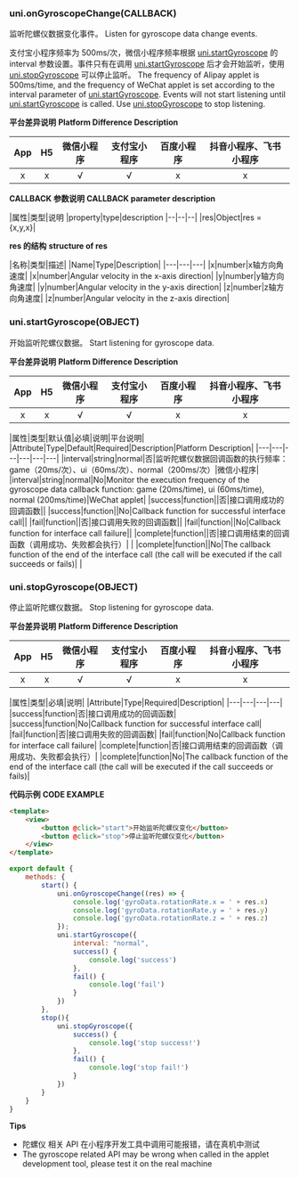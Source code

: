 ### uni.onGyroscopeChange(CALLBACK)

监听陀螺仪数据变化事件。
Listen for gyroscope data change events.

支付宝小程序频率为 500ms/次，微信小程序频率根据 [uni.startGyroscope](/api/system/gyroscope?id=startgyroscope) 的 interval 参数设置。事件只有在调用 [uni.startGyroscope](/api/system/gyroscope?id=startgyroscope) 后才会开始监听，使用 [uni.stopGyroscope](/api/system/gyroscope?id=stopgyroscope) 可以停止监听。
The frequency of Alipay applet is 500ms/time, and the frequency of WeChat applet is set according to the interval parameter of [uni.startGyroscope](/api/system/gyroscope?id=startgyroscope). Events will not start listening until [uni.startGyroscope](/api/system/gyroscope?id=startgyroscope) is called. Use [uni.stopGyroscope](/api/system/gyroscope?id=stopgyroscope) to stop listening.

**平台差异说明**
**Platform Difference Description**

|App|H5|微信小程序|支付宝小程序|百度小程序|抖音小程序、飞书小程序|
|:-:|:-:|:-:|:-:|:-:|:-:|
|x|x|√|√|x|x|

**CALLBACK 参数说明**
**CALLBACK parameter description**

|属性|类型|说明
|property|type|description
|--|--|--|
|res|Object|res = {x,y,x}|

**res 的结构**
**structure of res**

|名称|类型|描述|
|Name|Type|Description|
|---|---|---|
|x|number|x轴方向角速度|
|x|number|Angular velocity in the x-axis direction|
|y|number|y轴方向角速度|
|y|number|Angular velocity in the y-axis direction|
|z|number|z轴方向角速度|
|z|number|Angular velocity in the z-axis direction|

### uni.startGyroscope(OBJECT)

开始监听陀螺仪数据。
Start listening for gyroscope data.

**平台差异说明**
**Platform Difference Description**

|App|H5|微信小程序|支付宝小程序|百度小程序|抖音小程序、飞书小程序|
|:-:|:-:|:-:|:-:|:-:|:-:|
|x|x|√|√|x|x|

|属性|类型|默认值|必填|说明|平台说明|
|Attribute|Type|Default|Required|Description|Platform Description|
|---|---|---|---|---|---|
|interval|string|normal|否|监听陀螺仪数据回调函数的执行频率：game（20ms/次）、ui（60ms/次）、normal（200ms/次）|微信小程序|
|interval|string|normal|No|Monitor the execution frequency of the gyroscope data callback function: game (20ms/time), ui (60ms/time), normal (200ms/time)|WeChat applet|
|success|function||否|接口调用成功的回调函数||
|success|function||No|Callback function for successful interface call||
|fail|function||否|接口调用失败的回调函数||
|fail|function||No|Callback function for interface call failure||
|complete|function||否|接口调用结束的回调函数（调用成功、失败都会执行）|&nbsp;|
|complete|function||No|The callback function of the end of the interface call (the call will be executed if the call succeeds or fails)|&nbsp;|

### uni.stopGyroscope(OBJECT)

停止监听陀螺仪数据。
Stop listening for gyroscope data.

**平台差异说明**
**Platform Difference Description**

|App|H5|微信小程序|支付宝小程序|百度小程序|抖音小程序、飞书小程序|
|:-:|:-:|:-:|:-:|:-:|:-:|
|x|x|√|√|x|x|

|属性|类型|必填|说明|
|Attribute|Type|Required|Description|
|---|---|---|---|
|success|function|否|接口调用成功的回调函数|
|success|function|No|Callback function for successful interface call|
|fail|function|否|接口调用失败的回调函数|
|fail|function|No|Callback function for interface call failure|
|complete|function|否|接口调用结束的回调函数（调用成功、失败都会执行）|
|complete|function|No|The callback function of the end of the interface call (the call will be executed if the call succeeds or fails)|

**代码示例**
**CODE EXAMPLE**

```html
<template>
    <view>
        <button @click="start">开始监听陀螺仪变化</button>
        <button @click="stop">停止监听陀螺仪变化</button>
    </view>
</template>
```

```javascript
export default {
    methods: {
        start() {
            uni.onGyroscopeChange((res) => {
                console.log('gyroData.rotationRate.x = ' + res.x)
                console.log('gyroData.rotationRate.y = ' + res.y)
                console.log('gyroData.rotationRate.z = ' + res.z)
            });
            uni.startGyroscope({
                interval: "normal",
                success() {
                    console.log('success')
                },
                fail() {
                    console.log('fail')
                }
            })
        },
        stop(){
            uni.stopGyroscope({
                success() {
                    console.log('stop success!')
                },
                fail() {
                    console.log('stop fail!')
                }
            })
        }
    }
}
```

**Tips**

* 陀螺仪 相关 API 在小程序开发工具中调用可能报错，请在真机中测试
* The gyroscope related API may be wrong when called in the applet development tool, please test it on the real machine